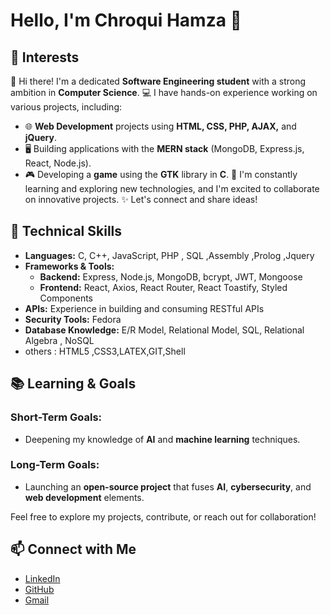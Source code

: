 # Hello, I'm Chroqui Hamza 👋

## 🧠 Interests
👋 Hi there! I'm a dedicated **Software Engineering student** with a strong ambition in **Computer Science**.
💻 I have hands-on experience working on various projects, including:
- 🌐 **Web Development** projects using **HTML, CSS, PHP, AJAX,** and **jQuery**.
- 🖥️ Building applications with the **MERN stack** (MongoDB, Express.js, React, Node.js).
- 🎮 Developing a **game** using the **GTK** library in **C**.
🌱 I'm constantly learning and exploring new technologies, and I'm excited to collaborate on innovative projects.
✨ Let's connect and share ideas!

## 🚀 Technical Skills
- **Languages:** C, C++, JavaScript, PHP , SQL ,Assembly ,Prolog ,Jquery
- **Frameworks & Tools:**
     - **Backend:** Express, Node.js, MongoDB, bcrypt, JWT, Mongoose
     - **Frontend:** React, Axios, React Router, React Toastify, Styled Components
- **APIs:** Experience in building and consuming RESTful APIs
- **Security Tools:** Fedora
- **Database Knowledge:** E/R Model, Relational Model, SQL, Relational Algebra , NoSQL
- others : HTML5 ,CSS3,LATEX,GIT,Shell

## 📚 Learning & Goals
### Short-Term Goals:
- Deepening my knowledge of **AI** and **machine learning** techniques.
### Long-Term Goals:
- Launching an **open-source project** that fuses **AI**, **cybersecurity**, and **web development** elements.

Feel free to explore my projects, contribute, or reach out for collaboration! 

## 📫 Connect with Me
- [LinkedIn](https://www.linkedin.com/in/hamza-chroqui-879961256/)
- [GitHub](https://github.com/CHROQUIHAMZA)
- [Gmail](hamzachroqui@gmail.com)



